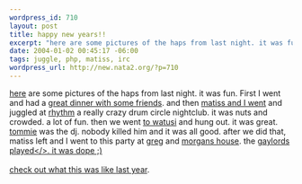```yaml
--- 
wordpress_id: 710
layout: post
title: happy new years!!
excerpt: "here are some pictures of the haps from last night. it was fun. First I went and had a great dinner with some friends. and then "
date: 2004-01-02 00:45:17 -06:00
tags: juggle, php, matiss, irc
wordpress_url: http://new.nata2.org/?p=710
---
```

<a href="http://nata2.info/?path=pictures%2Fevents%2Fnew_years_2004">here</a> are some pictures of the haps from last night. it was fun. First I went and had a <a href="http://nata2.info/?path=pictures%2Fevents%2Fnew_years_2004&amp;img=new%20years%20008.jpg">great dinner with some friends</a>. and then <a href="http://nata2.info/?path=pictures%2Fevents%2Fnew_years_2004&amp;img=new%20years%20010.jpg">matiss and I went</a> and juggled at <a href="http://www.drumallnight.com/">rhythm</a> a really crazy drum circle nightclub. it was nuts and crowded. a lot of fun. then we went <a href="http://nata2.info/?path=pictures%2Fevents%2Fnew_years_2004&amp;img=new%20years%20013.jpg">to watusi</a> and hung out. it was great. <a href="http://nata2.info/?path=pictures%2Fevents%2Fnew_years_2004&amp;img=new%20years%20027.jpg">tommie</a> was the dj. nobody killed him and it was all good. after we did that, matiss left and I went to this party at <a href="http://nata2.info/?path=pictures%2Fevents%2Fnew_years_2004&amp;img=new%20years%20046.jpg">greg</a> and <a href="http://nata2.info/?path=pictures%2Fevents%2Fnew_years_2004&amp;img=new%20years%20041.jpg">morgans house</a>. the <a href="http://nata2.info/?path=pictures%2Fevents%2Fnew_years_2004&amp;img=new%20years%20042.jpg">gaylords played</>. it was dope ;)<br/><br/>check out what this was like <a href="http://www.nata2.org/archive.php?archive_id=15#424">last year</a>.
